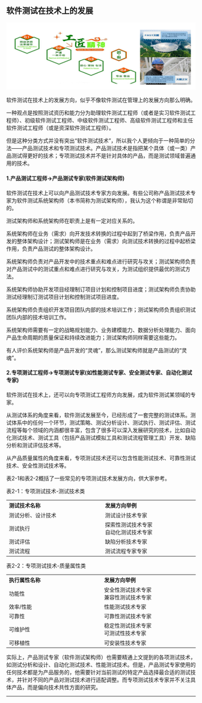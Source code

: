 ## 软件测试在技术上的发展

![](resFiles/r3/工匠精神.png)


软件测试在技术上的发展方向，似乎不像软件测试在管理上的发展方向那么明确。

一种观点是按照测试资历和能力分为助理软件测试工程师（或者是实习软件测试工程师）、初级软件测试工程师、中级软件测试工程师、高级软件测试工程师和主任软件测试工程师（或是资深软件测试工程师）。

但是这种分类方式并没有突出“软件测试技术”，所以我个人更倾向于一种简单的分法——产品测试技术和专项测试技术。产品测试技术是指把某个具体（或一类）产品测试得更好的技术；专项测试技术并不是针对具体的产品，而是测试领域普遍通用的技术。


#### 1.产品测试工程师->产品测试专家(软件测试架构师)

软件测试在技术上可以向产品测试技术专家方向发展。有些公司称产品测试技术专家为软件测试系统架构师（本书简称为测试架构师），我认为这个称谓是非常贴切的。

测试架构师和系统架构师在职责上是有一定对应关系的。

系统架构师在业务（需求）向开发技术转换的过程中起到了桥梁作用，负责产品开发的整体架构设计；测试架构师是在业务（需求）向测试技术转换的过程中起桥梁作用，负责产品测试的整体架构设计。

系统架构师负责对产品开发中的技术重点和难点进行研究与攻关；测试架构师负责对产品测试中的测试重点和难点进行研究与攻关，为测试组织提供最优的测试方法。

系统架构师协助开发项目经理制订项目计划和控制项目进度；测试架构师负责协助测试经理制订测试项目计划和控制测试项目进度。

系统架构师负责组织开发项目团队内部的技术培训工作；测试架构师负责组织测试团队内部的技术培训工作。

系统架构师需要有一定的战略规划能力、业务建模能力、数据分析处理能力、面向产品生命周期的质量保证和持续改进能力；测试架构师同样需要这些能力。

有人评价系统架构师是产品开发的“灵魂”，那么测试架构师就是产品测试的“灵魂”。

#### 2.专项测试工程师->专项测试专家(如性能测试专家、安全测试专家、自动化测试专家)

软件测试在技术上，还可以向专项测试工程师方向发展，成为软件测试某领域的专家。

从测试体系的角度来看，软件测试发展至今，已经形成了一套完整的测试体系。测试体系中的任何一个环节，测试策略、测试分析设计、测试执行、测试评估、测试流程等每个领域的内涵都很丰富，包含了很多可以深入发展研究的技术，比如自动化测试技术、测试工具（包括产品测试模拟工具和测试流程管理工具）开发、缺陷分析和测试评估技术等。

从产品质量属性的角度来看，专项测试技术还可以包含性能测试技术、可靠性测试技术、安全性测试技术等。

表2-1和表2-2概括了一些常见的专项测试技术发展方向，供大家参考。

表2-1：专项测试技术-测试技术类

<table>
    <tr>
        <th width="500px" align="left">测试技术名称</th>
        <th width="500px" align="left">发展方向举例</th>
    </tr>
    <tr>
        <td>测试分析、设计技术</td>
        <td>测试设计技术专家</td>
    </tr>
    <tr>
        <td>测试执行</td>
        <td>探索性测试技术专家</br>自动化测试技术专家</td>
    </tr>
    <tr>
        <td>测试评估</td>
        <td>缺陷分析技术专家</td>
    </tr>
    <tr>
        <td>测试流程</td>
        <td>测试流程专家专家</td>
    </tr>
</table>


表2-2：专项测试技术-质量属性类

<table>
    <tr>
        <th width="500px" align="left">执行属性名称</th>
        <th width="500px" align="left">发展方向举例</th>
    </tr>
    <tr>
        <td>功能性</td>
        <td>安全性测试技术专家<br>兼容性测试技术专家</td>
    </tr>
    <tr>
        <td>效率/性能</td>
        <td>性能测试技术专家</td>
    </tr>
    <tr>
        <td>可靠性</td>
        <td>可靠性测试技术专家</td>
    </tr>
    <tr>
        <td>可维护性</td>
        <td>稳定性测试技术专家<br>可测试性技术专家</td>
    </tr>
    <tr>
        <td>可移植性</td>
        <td>可安装性技术专家</td>
    </tr>
</table>


实际上，产品测试专家（软件测试架构师）也需要精通上文提到的各项测试技术，如测试分析和设计、自动化测试技术、性能测试技术。但是，产品测试专家使用的任何技术都是为产品服务的，他需要针对当前测试的特定产品选择最合适的测试技术，并针对不同的产品对测试技术进行适配调整。而专项测试技术专家并不关注具体产品，而是偏向技术共性方面的研究。

* * *

